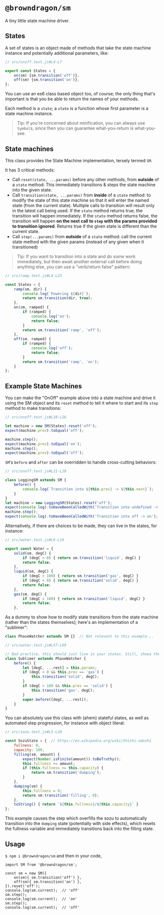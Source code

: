 # `@browndragon/sm`

A tiny little state machine driver.

## States

A set of states is an object made of methods that take the state machine instance and potentially additional parameters, like:
```js
// src/onoff.test.js#L4-L7

export const States = {
    on(sm) {sm.transition('off')},
    off(sm) {sm.transition('on')},
};
```

You can use an es6 class based object too, of course; the only thing that's important is that you be able to return the names of your methods.

Each method is a `state`; a `state` is a function whose first parameter is a state machine instance.

> Tip: If you're concerned about minification, you can always use `Symbol`s, since then you can guarantee what-you-return is what-you-see.

## State machines

This class provides the State Machine implementation, tersely termed `SM`.

It has 3 critical methods:
* Call `reset(state, ...params)` before any other methods, from **outside** of a `state` method: This immediately transitions & steps the state machine into the given state.
* Call `transition(state, ...params)` from **inside** of a `state` method: to modify the state of this state machine so that it will enter the named state (from the current state). Multiple calls to transition will result only in the latest call being used. If the `state` method returns true, the transition will happen immediately. If the `state` method returns false, the transition will happen **on the next call to `step` with the params provided to transition ignored**. Returns true if the given state is different than the current state.
* Call `step(...params)` from **outside** of a `state` method: call the current state method with the given params (instead of any given when it transitioned)

> Tip: If you want to transition into a state and do some work immediately, but then await another external call before doing anything else, you can use a "verb/return false" pattern:
```js
// src/ramp.test.js#L4-L23

const States = {
    ramp(sm, dir) {
        console.log(`Powering ${dir}`);
        return sm.transition(dir, true);
    },
    on(sm, ramped) {
        if (ramped) {
            console.log('on');
            return false;
        }
        return sm.transition('ramp', 'off');
    },
    off(sm, ramped) {
        if (ramped) {
            console.log('off');
            return false;
        }
        return sm.transition('ramp', 'on');
    }
};
```

## Example State Machines

You can make the "OnOff" example above into a state machine and drive it using the SM object and its `reset` method to tell it where to start and its `step` method to make transitions:
```js
// src/onoff.test.js#L10-L16

let machine = new SM(States).reset('off');
expect(machine.prev).toEqual('off');

machine.step();
expect(machine.prev).toEqual('on');
machine.step();
expect(machine.prev).toEqual('off');
```
`SM`'s `before` and `after` can be overridden to handle cross-cutting behaviors:
```js
// src/onoff.test.js#L21-L29

class LoggingSM extends SM {
    before() {
        console.log(`Transition into ${this.prev} -> ${this.next}`);
    }
}
let machine = new LoggingSM(States).reset('off');
expect(console.log).toHaveBeenCalledWith('Transition into undefined -> off');
machine.step();
expect(console.log).toHaveBeenCalledWith('Transition into off -> on');
```

Alternatively, if there are choices to be made, they can live in the states, for instance:
```js
// src/water.test.js#L6-L19

export const Water = {
    solid(sm, degC) {
        if (degC > 0) { return sm.transition('liquid', degC) }
        return false;
    },
    liquid(sm, degC) {
        if (degC > 100) { return sm.transition('gas', degC) }
        if (degC < 0) { return sm.transition('solid', degC) }
        return false;
    },
    gas(sm, degC) {
        if (degC < 100) { return sm.transition('liquid', degC) }
        return false;
    },
```
As a dummy to show how to modify state transitions from the state machine (rather than the states themselves); here's an implementation of a "sublimer":
```js
class PhaseWatcher extends SM {}  // Not relevant to this example...
```
```js
// src/water.test.js#L57-L69

// Bad practice, this should just live in your states. Still, shows the principle that you might want to redirect some or all state transitions, such as for errors or similar.
class Sublimer extends PhaseWatcher {
    before() {
        let [degC, ...rest] = this.params;
        if (degC < 0 && this.prev == 'gas') {
            this.transition('solid', degC);
        }
        if (degC > 100 && this.prev == 'solid') {
            this.transition('gas', degC);
        }
        super.before([degC, ...rest]);
    }
}
```

You can absolutely use this class with (ahem) stateful states, as well as automated step progression, for instance with object literal:
```js
// src/sozu.test.js#L5-L20

const SozuState = {  // https://en.wikipedia.org/wiki/Shishi-odoshi
    fullness: 0,
    capacity: 100,
    filling(sm, amount) {
        expect(Number.isFinite(amount)).toBeTruthy();
        this.fullness += amount;
        if (this.fullness >= this.capacity) {
            return sm.transition('dumping');
        }
    },
    dumping(sm) {
        this.fullness = 0;
        return sm.transition('filling', 0);
    },
    toString() { return `${this.fullness}/${this.capacity}` }
};
```
This example causes the step which overfills the sozu to automatically transition into the `dumping` state (potentially with side effects), which resets the fullness variable and immediately transitions back into the filling state.

## Usage
`$ npm i @browndragon/sm` and then in your code,
```
import SM from '@browndragon/sm';

const sm = new SM({
    on(sm){ sm.transition('off') },
    off(sm){ sm.transition('on') },
}).reset('off');
console.log(sm.current);  // 'off'
sm.step();
console.log(sm.current);  // 'on'
sm.step();
console.log(sm.current);  // 'off'
```
